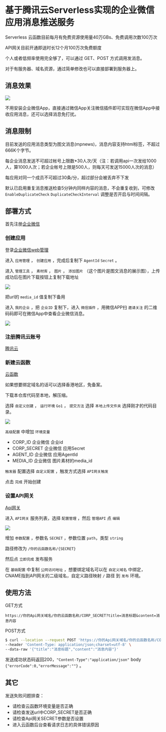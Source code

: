 
# 基于腾讯云Serverless实现的企业微信应用消息推送服务

Serverless 云函数目前每月有免费资源使用量40万GBs、免费调用次数100万次

API网关目前开通即送时长12个月100万次免费额度

个人或者低频率使用完全够了，可以通过 GET、POST 方式调用发消息。

对于有服务器、域名资源，通过简单修改也可以直接部署到服务器上。

## 消息效果

<img src="https://raw.githubusercontent.com/zyh94946/wx-msg-push-tencent/main/demo/demo.gif" />

不用安装企业微信App，直接通过微信App关注微信插件即可实现在微信App中接收应用消息，还可以选择消息免打扰。

## 消息限制

目前发送的应用消息类型为图文消息(mpnews)，消息内容支持html标签，不超过666K个字节。

每企业消息发送不可超过帐号上限数*30人次/天（注：若调用api一次发给1000人，算1000人次；若企业帐号上限是500人，则每天可发送15000人次的消息）

每应用对同一个成员不可超过30条/分，超过部分会被丢弃不下发

默认已启用重复消息推送检查5分钟内同样内容的消息，不会重复收到，可修改 `EnableDuplicateCheck` `DuplicateCheckInterval` 调整是否开启与时间间隔。

## 部署方式

首先注册[企业微信](https://work.weixin.qq.com/)

### 创建应用

登录[企业微信web管理](https://work.weixin.qq.com/)

进入 `应用管理` ， `创建应用` ，完成后复制下 `AgentId` `Secret` 。

进入 `管理工具` ， `素材库` ， `图片` ， `添加图片` （这个图片是图文消息的展示图），上传成功后在图片下载按钮上复制下载地址

<img src="https://raw.githubusercontent.com/zyh94946/wx-msg-push-tencent/main/demo/media.png" />

把url的 `media_id` 值复制下备用

进入 `我的企业` ，把 `企业ID` 复制下，进入 `微信插件` ，用微信APP扫 `邀请关注` 的二维码码即可在微信App中查看企业微信消息。

<img src="https://raw.githubusercontent.com/zyh94946/wx-msg-push-tencent/main/demo/info.png" />

### 注册腾讯云账号

[腾讯云](https://cloud.tencent.com/)

### 新建云函数

[云函数](https://console.cloud.tencent.com/scf/index)

如果想要绑定域名的话可以选择香港地区，免备案。

下载本仓库代码至本地，解压缩。

选择 `自定义创建` ， `运行环境` `Go1` ， `提交方法` 选择 `本地上传文件夹` 选择刚才的代码目录。

<img src="https://raw.githubusercontent.com/zyh94946/wx-msg-push-tencent/main/demo/cf1.png" />

`高级配置` 中增加 `环境变量`

- CORP_ID 企业微信 企业id
- CORP_SECRET 企业微信 应用Secret
- AGENT_ID 企业微信 应用AgentId
- MEDIA_ID 企业微信 图片素材的media_id

`触发器` 配置选择 `自定义配置` ，触发方式选择 `API网关触发`

点击 `完成` 开始创建

### 设置API网关

[Api网关](https://console.cloud.tencent.com/apigateway/service)

进入 `API网关` 服务列表，选择 `配置管理` ，然后 `管理API` 点 `编辑`

<img src="https://raw.githubusercontent.com/zyh94946/wx-msg-push-tencent/main/demo/api1.png" />

增加 `参数配置` ，参数名 `SECRET` ，参数位置 `path`，类型 `string`

路径修改为 `/你的云函数名称/{SECRET}`

然后点 `立即完成` 发布服务

在 `基础配置` 中复制 `公网访问地址` ，想要绑定域名可以在 `自定义域名` 中绑定，CNAME指到API网关的二级域名，自定义路径映射 `/` 路径 到 `发布` 环境。

## 使用方法

GET方式

`https://你的Api网关域名/你的云函数名称/CORP_SECRET?title=消息标题&content=消息内容`

POST方式

```bash
$ curl --location --request POST 'https://你的Api网关域名/你的云函数名称/CORP_SECRET' \
--header 'Content-Type: application/json;charset=utf-8' \
--data-raw '{"title":"消息标题","content":"消息内容"}'
```

发送成功状态码返回200，`"Content-Type":"application/json"` body `{"errorCode":0,"errorMessage":""}` 。

## 其它

发送失败问题排查：

- 请检查云函数环境变量是否正确
- 请检查发送url中CORP_SECRET是否正确
- 请检查Api网关SECRET参数是否设置
- 进入云函数后台查看请求日志的具体错误原因

